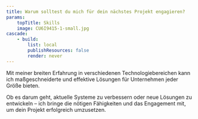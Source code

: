 ```yaml
---
title: Warum solltest du mich für dein nächstes Projekt engagieren?
params:
    topTitle: Skills
    image: CU6I9415-1-small.jpg
cascade:
    - build:
        list: local
        publishResources: false
        render: never
---
```


Mit meiner breiten Erfahrung in verschiedenen Technologiebereichen kann ich maßgeschneiderte
und effektive Lösungen für Unternehmen jeder Größe bieten.


Ob es darum geht, aktuelle Systeme zu verbessern oder neue Lösungen zu entwickeln –
ich bringe die nötigen Fähigkeiten und das Engagement mit, um dein Projekt erfolgreich umzusetzen.

